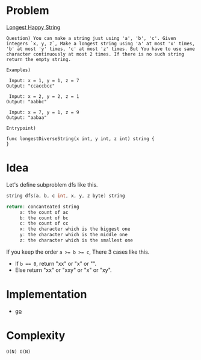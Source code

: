 # Problem

[Longest Happy String](https://leetcode.com/problems/longest-happy-string/)

```
Question) You can make a string just using 'a', 'b', 'c'. Given integers `x, y, z`, Make a longest string using 'a' at most 'x' times, 'b' at most 'y' times, 'c' at most 'z' times. But You have to use same character continuously at most 2 times. If there is no such string return the empty string.

Examples)

 Input: x = 1, y = 1, z = 7
Output: "ccaccbcc"

 Input: x = 2, y = 2, z = 1
Output: "aabbc"

 Input: x = 7, y = 1, z = 9
Output: "aabaa"

Entrypoint)

func longestDiverseString(x int, y int, z int) string {
}
```

# Idea

Let's define subproblem dfs like this.

```cpp
string dfs(a, b, c int, x, y, z byte) string

return: concanteated string
     a: the count of ac
     b: the count of bc
     c: the count of cc
     x: the character which is the biggest one  
     y: the character which is the middle one  
     z: the character which is the smallest one  
```

If you keep the order `a >= b >= c`, There 3 cases like this.

* If `b == 0`, return "xx" or "x" or "".
* Else return "xx" or "xxy" or "x" or "xy".

# Implementation

* [go](a.go)

# Complexity

```
O(N) O(N)
```
